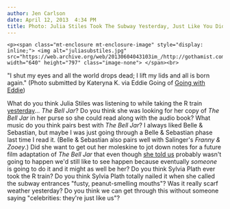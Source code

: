 ```yaml
---
author: Jen Carlson
date: April 12, 2013  4:34 PM
title: Photo: Julia Stiles Took The Subway Yesterday, Just Like You Did
---
```



	
	
	
	<p><span class="mt-enclosure mt-enclosure-image" style="display: inline;"> <img alt="juliasubstiles.jpg" src="https://web.archive.org/web/20130604043103im_/http://gothamist.com/attachments/arts_jen/juliasubstiles.jpg" width="640" height="797" class="image-none"> </span><br>
<span class="photo_caption">&quot;I shut my eyes and all the world drops dead; I lift my lids and all is born again.&quot; (Photo submitted by Kateryna K. via Eddie Going of <a href="https://web.archive.org/web/20130604043103/http://goingwitheddie.com/">Going with Eddie</a>)</span></p>

<p>What do you think Julia Stiles was listening to while taking the R train <a href="https://web.archive.org/web/20130604043103/http://goingwitheddie.com/2013/04/12/they-deal-with-bull-shit-photo-by-kateryna-k/">yesterday</a>... <em>The Bell Jar</em>? Do you think she was looking for her copy of <em>The Bell Jar</em> in her purse so she could read along with the audio book? What music do you think pairs best with <em>The Bell Jar</em>? I always liked Belle &amp; Sebastian, but maybe I was just going through a Belle &amp; Sebastian phase last time I read it. (Belle &amp; Sebastian also pairs well with Salinger&apos;s <em>Franny &amp; Zooey</em>.) Did she want to get out her moleskine to jot down notes for a future film adaptation of <em>The Bell Jar</em> that even though <a href="https://web.archive.org/web/20130604043103/http://gothamist.com/2012/06/18/julia_stiles_talks_about_paying_for.php">she told us</a> probably wasn&apos;t going to happen we&apos;d still like to see happen because eventually <em>someone</em> is going to do it and it might as well be her? Do you think Sylvia Plath ever took the R train? Do you think Sylvia Plath totally nailed it when she called the subway entrances &quot;fusty, peanut-smelling mouths&quot;? Was it really scarf weather yesterday? Do you think we can get through this without someone saying &quot;celebrities: they&apos;re just like us&quot;?</p>
	
	
	
	
	
